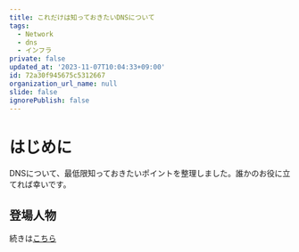 ```yaml
---
title: これだけは知っておきたいDNSについて
tags:
  - Network
  - dns
  - インフラ
private: false
updated_at: '2023-11-07T10:04:33+09:00'
id: 72a30f945675c5312667
organization_url_name: null
slide: false
ignorePublish: false
---
```

# はじめに

DNSについて、最低限知っておきたいポイントを整理しました。誰かのお役に立てれば幸いです。

## 登場人物

続きは[こちら](https://yoshihiro-shu.com/ja/article/1)
